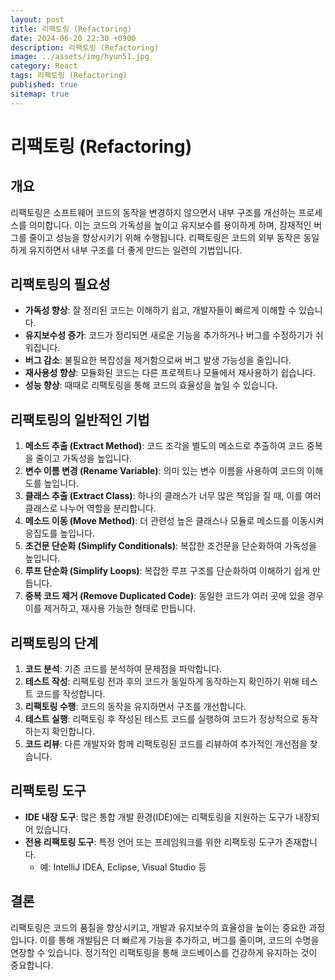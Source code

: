 ```yaml
---
layout: post
title: 리팩토링 (Refactoring)
date: 2024-06-20 22:30 +0900
description: 리팩토링 (Refactoring)
image: ../assets/img/hyun51.jpg
category: React
tags: 리팩토링 (Refactoring)
published: true
sitemap: true
---
```


# 리팩토링 (Refactoring)

## 개요

리팩토링은 소프트웨어 코드의 동작을 변경하지 않으면서 내부 구조를 개선하는 프로세스를 의미합니다. 이는 코드의 가독성을 높이고 유지보수를 용이하게 하며, 잠재적인 버그를 줄이고 성능을 향상시키기 위해 수행됩니다. 리팩토링은 코드의 외부 동작은 동일하게 유지하면서 내부 구조를 더 좋게 만드는 일련의 기법입니다.

## 리팩토링의 필요성

- **가독성 향상**: 잘 정리된 코드는 이해하기 쉽고, 개발자들이 빠르게 이해할 수 있습니다.
- **유지보수성 증가**: 코드가 정리되면 새로운 기능을 추가하거나 버그를 수정하기가 쉬워집니다.
- **버그 감소**: 불필요한 복잡성을 제거함으로써 버그 발생 가능성을 줄입니다.
- **재사용성 향상**: 모듈화된 코드는 다른 프로젝트나 모듈에서 재사용하기 쉽습니다.
- **성능 향상**: 때때로 리팩토링을 통해 코드의 효율성을 높일 수 있습니다.

## 리팩토링의 일반적인 기법

1. **메소드 추출 (Extract Method)**: 코드 조각을 별도의 메소드로 추출하여 코드 중복을 줄이고 가독성을 높입니다.
2. **변수 이름 변경 (Rename Variable)**: 의미 있는 변수 이름을 사용하여 코드의 이해도를 높입니다.
3. **클래스 추출 (Extract Class)**: 하나의 클래스가 너무 많은 책임을 질 때, 이를 여러 클래스로 나누어 역할을 분리합니다.
4. **메소드 이동 (Move Method)**: 더 관련성 높은 클래스나 모듈로 메소드를 이동시켜 응집도를 높입니다.
5. **조건문 단순화 (Simplify Conditionals)**: 복잡한 조건문을 단순화하여 가독성을 높입니다.
6. **루프 단순화 (Simplify Loops)**: 복잡한 루프 구조를 단순화하여 이해하기 쉽게 만듭니다.
7. **중복 코드 제거 (Remove Duplicated Code)**: 동일한 코드가 여러 곳에 있을 경우 이를 제거하고, 재사용 가능한 형태로 만듭니다.

## 리팩토링의 단계

1. **코드 분석**: 기존 코드를 분석하여 문제점을 파악합니다.
2. **테스트 작성**: 리팩토링 전과 후의 코드가 동일하게 동작하는지 확인하기 위해 테스트 코드를 작성합니다.
3. **리팩토링 수행**: 코드의 동작을 유지하면서 구조를 개선합니다.
4. **테스트 실행**: 리팩토링 후 작성된 테스트 코드를 실행하여 코드가 정상적으로 동작하는지 확인합니다.
5. **코드 리뷰**: 다른 개발자와 함께 리팩토링된 코드를 리뷰하여 추가적인 개선점을 찾습니다.

## 리팩토링 도구

- **IDE 내장 도구**: 많은 통합 개발 환경(IDE)에는 리팩토링을 지원하는 도구가 내장되어 있습니다.
- **전용 리팩토링 도구**: 특정 언어 또는 프레임워크를 위한 리팩토링 도구가 존재합니다.
  - 예: IntelliJ IDEA, Eclipse, Visual Studio 등

## 결론

리팩토링은 코드의 품질을 향상시키고, 개발과 유지보수의 효율성을 높이는 중요한 과정입니다. 이를 통해 개발팀은 더 빠르게 기능을 추가하고, 버그를 줄이며, 코드의 수명을 연장할 수 있습니다. 정기적인 리팩토링을 통해 코드베이스를 건강하게 유지하는 것이 중요합니다.
